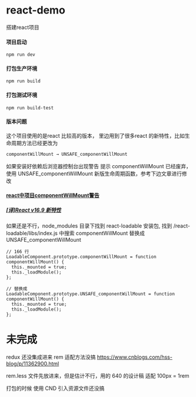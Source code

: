 # react-demo
搭建react项目


#### 项目启动
```
npm run dev
```

#### 打包生产环境
```
npm run build
```

#### 打包测试环境
```
npm run build-test
```

#### 版本问题
这个项目使用的是react 比较高的版本，
里边用到了很多react 的新特性，比如生命周期方法已经更改为
```javascript
componentWillMount → UNSAFE_componentWillMount
```
如果安装好依赖后浏览器控制台出现警告 提示 componentWillMount 已经废弃，使用 UNSAFE_componentWillMount 新版生命周期函数，参考下边文章进行修改
#### [react中项目componentWillMount警告](https://blog.csdn.net/HarryHY/article/details/104153011?depth_1-utm_source=distribute.pc_relevant.none-task-blog-BlogCommendFromBaidu-6&utm_source=distribute.pc_relevant.none-task-blog-BlogCommendFromBaidu-6)
##### [\[译\]React v16.9 新特性](https://blog.csdn.net/lunahaijiao/article/details/99619460?depth_1-utm_source=distribute.pc_relevant.none-task-blog-BlogCommendFromBaidu-1&utm_source=distribute.pc_relevant.none-task-blog-BlogCommendFromBaidu-1)

如果还是不行，node_modules 目录下找到 react-loadable 安装包, 找到 /react-loadable/libs/index.js 中搜索 componentWillMount 替换成 UNSAFE_componentWillMount

```
// 166 行
LoadableComponent.prototype.componentWillMount = function componentWillMount() {
  this._mounted = true;
  this._loadModule();
};

// 替换成
LoadableComponent.prototype.UNSAFE_componentWillMount = function componentWillMount() {
  this._mounted = true;
  this._loadModule();
};
```

# 未完成
redux 还没集成进来
rem 适配方法没搞
https://www.cnblogs.com/hss-blog/p/11362900.html

rem.less 文件先放进来，但是估计不行，用的 640 的设计稿 适配 100px = 1rem

打包的时候 使用 CND 引入资源文件还没搞



